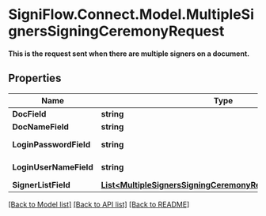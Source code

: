 # SigniFlow.Connect.Model.MultipleSignersSigningCeremonyRequest
#### This is the request sent when there are multiple signers on a document.

## Properties

Name | Type | Description | Notes
------------ | ------------- | ------------- | -------------
**DocField** | **string** |  | 
**DocNameField** | **string** |  | 
**LoginPasswordField** | **string** | User&#39;s password. | 
**LoginUserNameField** | **string** | User&#39;s username. | 
**SignerListField** | [**List&lt;MultipleSignersSigningCeremonyRequestSignerListField&gt;**](MultipleSignersSigningCeremonyRequestSignerListField.md) |  | 

[[Back to Model list]](../README.md#documentation-for-models) [[Back to API list]](../README.md#documentation-for-api-endpoints) [[Back to README]](../README.md)

